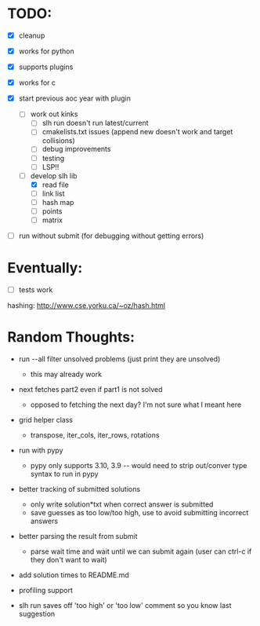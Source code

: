 # TODO:
- [x] cleanup
- [x] works for python
- [x] supports plugins
- [x] works for c

- [x] start previous aoc year with plugin
    - [ ] work out kinks
        - [ ] slh run doesn't run latest/current
        - [ ] cmakelists.txt issues (append new doesn't work and target collisions)
        - [ ] debug improvements
        - [ ] testing
        - [ ] LSP!!
    - [ ] develop slh lib
        - [x] read file
        - [ ] link list
        - [ ] hash map
        - [ ] points
        - [ ] matrix

- [ ] run without submit (for debugging without getting errors)

# Eventually:
- [ ] tests work

hashing: http://www.cse.yorku.ca/~oz/hash.html

# Random Thoughts:

- run --all filter unsolved problems (just print they are unsolved)
    - this may already work

- next fetches part2 even if part1 is not solved
    - opposed to fetching the next day? I'm not sure what I meant here

- grid helper class
    - transpose, iter_cols, iter_rows, rotations

- run with pypy
    - pypy only supports 3.10, 3.9 -- would need to strip out/conver type syntax to run in pypy

- better tracking of submitted solutions
    - only write solution*txt when correct answer is submitted
    - save guesses as too low/too high, use to avoid submitting incorrect answers

- better parsing the result from submit
    - parse wait time and wait until we can submit again (user can ctrl-c if they don't want to wait)

- add solution times to README.md

- profiling support

- slh run saves off 'too high' or 'too low' comment so you know last suggestion

